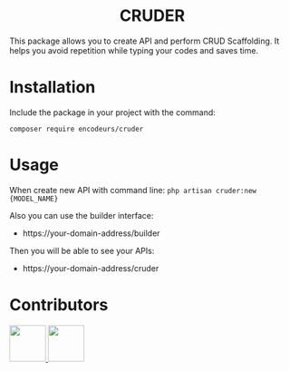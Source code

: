 <h1 align="center">CRUDER</h1>


This package allows you to create API and perform CRUD Scaffolding. It helps you avoid repetition while typing your codes and saves time.

# Installation

Include the package in your project with the command:

`composer require encodeurs/cruder`

# Usage

When create new API with command line:
`php artisan cruder:new {MODEL_NAME}`

Also you can use the builder interface:
- https://your-domain-address/builder

Then you will be able to see your APIs:
- https://your-domain-address/cruder


# Contributors

<a href="https://github.com/akcauser">
 <img src="https://avatars.githubusercontent.com/u/26525468?v=4" width="64" height="64">
</a>

<a href="https://github.com/mrvyldr">
 <img src="https://avatars.githubusercontent.com/u/46646075" width="64" height="64">
</a>

